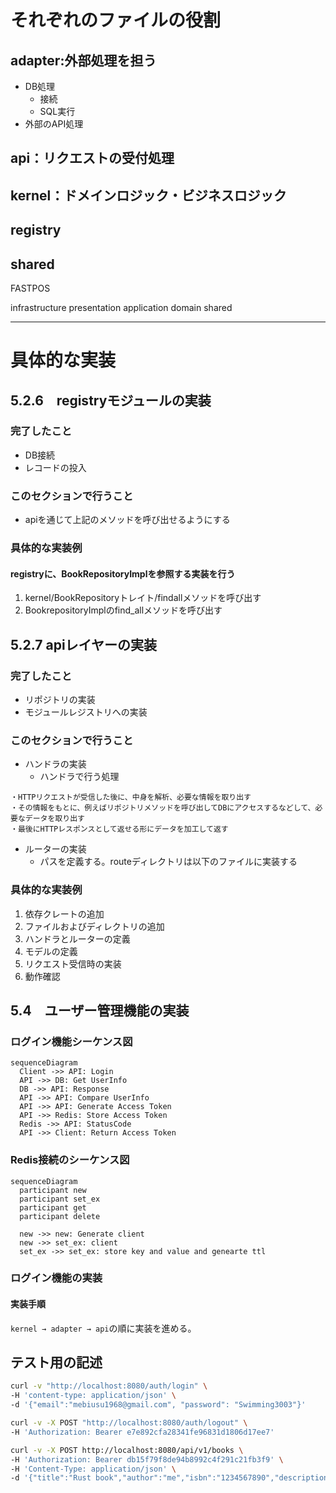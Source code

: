 # それぞれのファイルの役割

## adapter:外部処理を担う

* DB処理
  * 接続
  * SQL実行
* 外部のAPI処理

## api：リクエストの受付処理

## kernel：ドメインロジック・ビジネスロジック

## registry

## shared

FASTPOS

infrastructure
presentation
application
domain
shared

---

# 具体的な実装

## 5.2.6　registryモジュールの実装

### 完了したこと

* DB接続
* レコードの投入

### このセクションで行うこと

* apiを通じて上記のメソッドを呼び出せるようにする

### 具体的な実装例

#### registryに、BookRepositoryImplを参照する実装を行う

1. kernel/BookRepositoryトレイト/findallメソッドを呼び出す
2. BookrepositoryImplのfind_allメソッドを呼び出す

## 5.2.7 apiレイヤーの実装

### 完了したこと

* リポジトリの実装
* モジュールレジストリへの実装

### このセクションで行うこと

* ハンドラの実装
  * ハンドラで行う処理

```text
・HTTPリクエストが受信した後に、中身を解析、必要な情報を取り出す　
・その情報をもとに、例えばリポジトリメソッドを呼び出してDBにアクセスするなどして、必要なデータを取り出す
・最後にHTTPレスポンスとして返せる形にデータを加工して返す
```

* ルーターの実装
  * パスを定義する。routeディレクトリは以下のファイルに実装する

### 具体的な実装例

1. 依存クレートの追加
2. ファイルおよびディレクトリの追加
3. ハンドラとルーターの定義
4. モデルの定義
5. リクエスト受信時の実装
6. 動作確認

## 5.4　ユーザー管理機能の実装

### ログイン機能シーケンス図

```mermaid
sequenceDiagram
  Client ->> API: Login
  API ->> DB: Get UserInfo
  DB ->> API: Response 
  API ->> API: Compare UserInfo
  API ->> API: Generate Access Token
  API ->> Redis: Store Access Token
  Redis ->> API: StatusCode
  API ->> Client: Return Access Token

```

### Redis接続のシーケンス図

```mermaid
sequenceDiagram
  participant new
  participant set_ex
  participant get
  participant delete

  new ->> new: Generate client
  new ->> set_ex: client
  set_ex ->> set_ex: store key and value and genearte ttl

```

### ログイン機能の実装

#### 実装手順

`kernel → adapter → api`の順に実装を進める。

## テスト用の記述

```zsh
curl -v "http://localhost:8080/auth/login" \
-H 'content-type: application/json' \
-d '{"email":"mebiusu1968@gmail.com", "password": "Swimming3003"}'
```

```zsh
curl -v -X POST "http://localhost:8080/auth/logout" \
-H 'Authorization: Bearer e7e892cfa28341fe96831d1806d17ee7'
```

```zsh
curl -v -X POST http://localhost:8080/api/v1/books \
-H 'Authorization: Bearer db15f79f8de94b8992c4f291c21fb3f9' \
-H 'Content-Type: application/json' \
-d '{"title":"Rust book","author":"me","isbn":"1234567890","description":""}'

```
